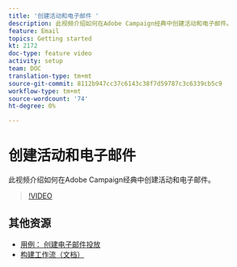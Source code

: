 ```yaml
---
title: '创建活动和电子邮件 '
description: 此视频介绍如何在Adobe Campaign经典中创建活动和电子邮件。
feature: Email
topics: Getting started
kt: 2172
doc-type: feature video
activity: setup
team: DOC
translation-type: tm+mt
source-git-commit: 8112b947cc37c6143c38f7d59787c3c6339cb5c9
workflow-type: tm+mt
source-wordcount: '74'
ht-degree: 0%

---
```



# 创建活动和电子邮件

此视频介绍如何在Adobe Campaign经典中创建活动和电子邮件。

>[!VIDEO](https://video.tv.adobe.com/v/25604?quality=12)

## 其他资源

* [用例： 创建电子邮件投放](https://docs.adobe.com/content/help/en/campaign-classic/using/designing-content/editing-html-content/use-case--creating-an-email-delivery.html)
* [构建工作流（文档）](https://docs.adobe.com/content/help/en/campaign-classic/using/automating-with-workflows/general-operation/building-a-workflow.html)
